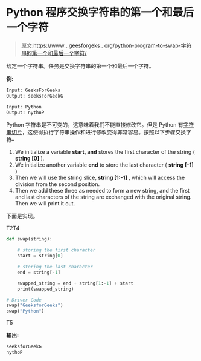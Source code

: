 # Python 程序交换字符串的第一个和最后一个字符

> 原文:[https://www . geesforgeks . org/python-program-to-swap-字符串的第一个和最后一个字符/](https://www.geeksforgeeks.org/python-program-to-swap-the-first-and-the-last-character-of-a-string/)

给定一个字符串。任务是交换字符串的第一个和最后一个字符。

**例:**

```py
Input: GeeksForGeeks
Output: seeksForGeekG

Input: Python
Output: nythoP
```

Python 字符串是不可变的，这意味着我们不能直接修改它。但是 Python 有[字符串切片](https://www.geeksforgeeks.org/string-slicing-in-python/)，这使得执行字符串操作和进行修改变得非常容易。按照以下步骤交换字符–

1.  We initialize a variable **start, and** stores the first character of the string ( **string [0]** ).
2.  We initialize another variable **end** to store the last character ( **string [-1]** )
3.  Then we will use the string slice, **string [1:-1]** , which will access the division from the second position.
4.  Then we add these three as needed to form a new string, and the first and last characters of the string are exchanged with the original string. Then we will print it out.

下面是实现。

T2T4

```py
def swap(string):

    # storing the first character
    start = string[0]

    # storing the last character
    end = string[-1]

    swapped_string = end + string[1:-1] + start
    print(swapped_string)

# Driver Code
swap("GeeksforGeeks")
swap("Python")
```

T5

**输出:**

```py
seeksforGeekG
nythoP
```